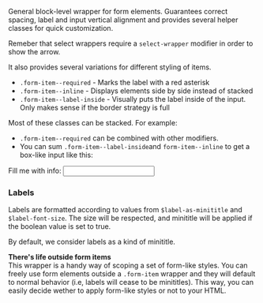 General block-level wrapper for form elements. Guarantees correct spacing, label and input vertical alignment and provides several helper classes for quick customization.

Remeber that select wrappers require a `select-wrapper` modifier in order to show the arrow.

It also provides several variations for different styling of items.

- `.form-item--required`		- Marks the label with a red asterisk
- `.form-item--inline`		    - Displays elements side by side instead of stacked
- `.form-item--label-inside`	- Visually puts the label inside of the input. Only makes sense if the border strategy is full

Most of these classes can be stacked. For example:

- `.form-item--required` can be combined with other modifiers.
- You can sum `.form-item--label-inside`and `form-item--inline` to get a box-like input like this:

<div class="form-item form-item--inline form-item--label-inside">
	<label for="text">Fill me with info:</label>
	<input type="text" id="text" name="text">
</div>


### Labels

Labels are formatted according to values from `$label-as-minititle` and `$label-font-size`. The size will be respected, and minititle will be applied if the boolean value is set to true.

By default, we consider labels as a kind of minititle.

<div class="alert alert--warning mb">

__There's life outside form items__  
This wrapper is a handy way of scoping a set of form-like styles. You can freely use form elements outside a `.form-item` wrapper and they will default to normal behavior (i.e, labels will cease to be minititles). This way, you can easily decide wether to apply form-like styles or not to your HTML.

</div>